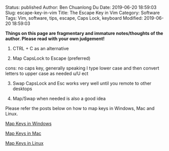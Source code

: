 Status: published
Author: Ben Chuanlong Du
Date: 2019-06-20 18:59:03
Slug: escape-key-in-vim
Title: The Escape Key in Vim
Category: Software
Tags: Vim, software, tips, escape, Caps Lock, keyboard
Modified: 2019-06-20 18:59:03

**Things on this page are fragmentary and immature notes/thoughts of the author. Please read with your own judgement!**
 

1. CTRL + C as an alternative

2. Map CapsLock to Escape (preferred)

cons: no caps key, 
generally speaking I type lower case and then convert letters to upper case as needed 
u/U ect 

3. Swap CapsLock and Esc 
works very well until you remote to other desktops

4. Map/Swap when needed is also a good idea

Please refer the posts below on how to map keys in Windows, Mac and Linux.

[Map Keys in Windows](http://www.legendu.net/misc/blog/map-keys-in-windows/)

[Map Keys in Mac](http://www.legendu.net/en/blog/map-keys-in-mac/)

[Map Keys in Linux](http://www.legendu.net/en/blog/map-keys-in-linux/)

